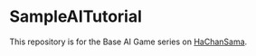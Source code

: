 # SampleAITutorial
 This repository is for the Base AI Game series on [HaChanSama](https://www.zhihu.com/people/ha-jiang-9/posts).
